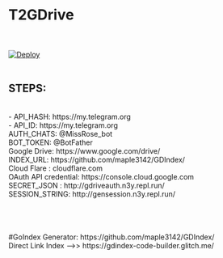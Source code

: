 # T2GDrive
</br>
</br>
<a href="https://heroku.com/deploy?template=https://github.com/Luciferleech/TGDRIVE/tree/master" rel="nofollow"><img src="https://camo.githubusercontent.com/83b0e95b38892b49184e07ad572c94c8038323fb/68747470733a2f2f7777772e6865726f6b7563646e2e636f6d2f6465706c6f792f627574746f6e2e737667" alt="Deploy" data-canonical-src="https://www.herokucdn.com/deploy/button.svg" style="max-width:100%;"></a>
</br>
</br>
<H2>STEPS:</H2>
</br>
 -  API_HASH: https://my.telegram.org
</br>
  - API_ID: https://my.telegram.org
</br>
   AUTH_CHATS: @MissRose_bot
</br>
   BOT_TOKEN: @BotFather
</br>
   Google Drive: https://www.google.com/drive/
</br>
   INDEX_URL: https://github.com/maple3142/GDIndex/
</br>
   Cloud Flare : cloudflare.com
</br>
   OAuth API credential: https://console.cloud.google.com
</br>
   SECRET_JSON : http://gdriveauth.n3y.repl.run/
</br>
   SESSION_STRING: http://gensession.n3y.repl.run/
</br>
</br>
</br>
</br>
</br>   
  #GoIndex Generator: https://github.com/maple3142/GDIndex/
  </br>
  Direct Link Index -->> https://gdindex-code-builder.glitch.me/
